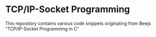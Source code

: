 TCP/IP-Socket Programming
==========================


This repository contains various code snippets originating from Beejs "TCP/IP-Socket Programming in C"
